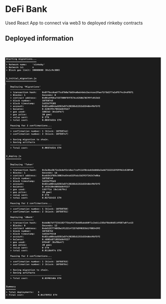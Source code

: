 # DeFi Bank

Used React App to connect via web3 to deployed rinkeby contracts

## Deployed information

<br /> 

![Deployed Info](./public/deployed_info.png)